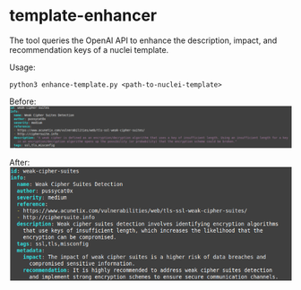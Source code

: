 # template-enhancer
The tool queries the OpenAI API to enhance the description, impact, and recommendation keys of a nuclei template.

Usage:

```
python3 enhance-template.py <path-to-nuclei-template>
```

Before:
![Before](screenshots/before.png)


After:
![After](screenshots/after.png)

